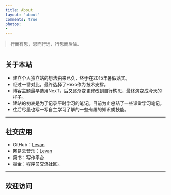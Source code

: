```yaml
---
title: About
layout: "about"
comments: true
photos:
-
---
```


>行而有思，思而行远，行思而后喻。

## 关于本站

- 建立个人独立站的想法由来已久，终于在2015年暑假落实。
- 经过一番对比，最终选择了Hexo作为技术支撑。
- 博客主题最早选用NexT，后又逐渐变更修改到自行构思，最终演变成今天的样子。
- 建站的初衷是为了记录平时学习的笔记，目前为止总结了一些课堂学习笔记。
- 往后尽量也写一写自主学习了解的一些有趣的知识或技能。

---

## 社交应用

- GitHub：[Levan](https://github.com/Evandoz)
- 网易云音乐：[Levan](http://music.163.com/#/user/home?id=80105178)
- 简书：写作平台
- 掘金：程序员交流社区。

---

## 欢迎访问


<style>
	blockquote {
		margin: 0 0 40px!important;
	}
</style>
